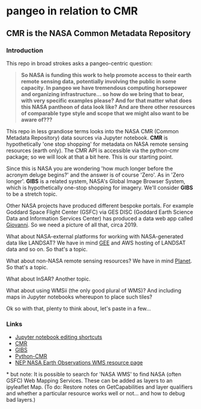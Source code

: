 # pangeo in relation to CMR

## CMR is the NASA Common Metadata Repository


### Introduction

This repo in broad strokes asks a pangeo-centric question: 


> **So NASA is funding this work to help promote access to their earth remote sensing data, potentially involving 
> the public in some capacity. In pangeo we have tremendous
> computing horsepower and organizing infrastructure... so how do we bring that to bear, with very 
> specific examples please? And for that matter what does this NASA pantheon of data look like? And are there other resources
> of comparable type style and scope that we might also want to be aware of???**


This repo in less grandiose terms looks into the NASA CMR (Common Metadata Repository) data sources via Jupyter notebook. 
**CMR** is hypothetically 'one stop shopping' for metadata on NASA remote sensing resources (earth only).
The CMR API is accessible via the python-cmr package; so we will look at that a bit here. This is our starting point.


Since this is NASA you are wondering 'how much longer before the acronym deluge begins?' and the answer
is of course 'Zero'. As in 'Zero longer'. **GIBS** is a related system, NASA's Global Image Browser System, 
which is hypothetically one-stop shopping for imagery. We'll consider **GIBS** to be a stretch topic.


Other NASA projects have produced different bespoke portals. For example Goddard Space Flight Center (GSFC) 
via GES DISC (Goddard Earth Science Data and Information Services Center)
has produced a data web app called [Giovanni]( http://giovanni.gsfc.nasa.gov/giovanni/). So we need a picture of
all that, circa 2019. 


What about NASA-external platforms for working with NASA-generated data like LANDSAT? 
We have in mind [GEE](https://earthengine.google.com) and AWS hosting of LANDSAT data and so on. So that's a topic. 


What about non-NASA remote sensing resources? We have in mind [Planet](https://www.planet.com). So that's a topic. 


What about InSAR? Another topic.


What about using WMSii (the only good plural of WMS)? And including maps in Jupyter notebooks whereupon to place such tiles?


Ok so with that, plenty to think about, let's paste in a few...

### Links

* [Jupyter notebook editing shortcuts](https://www.dataquest.io/blog/jupyter-notebook-tips-tricks-shortcuts/)
* [CMR](https://earthdata.nasa.gov/about/science-system-description/eosdis-components/common-metadata-repository)
* [GIBS](https://pypi.python.org/pypi/python-cmr/0.3.1)
* [Python-CMR](https://pypi.python.org/pypi/python-cmr/0.3.1)
* [NEP NASA Earth Observations WMS resource page](https://neo.sci.gsfc.nasa.gov/about/wms.php)



\* but note: It is possible to search for 'NASA WMS' to find NASA (often GSFC) Web Mapping Services. These can be 
added as layers to an ipyleaflet Map. (To do: Restore notes on GetCapabilities and layer qualifiers and whether
a particular resource works well or not... and how to debug bad layers.)

